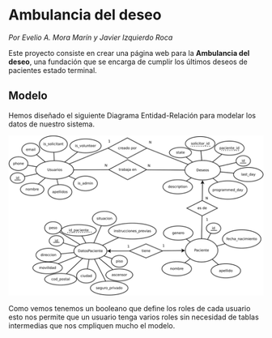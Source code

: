 # Ambulancia del deseo

*Por Evelio A. Mora Marín y Javier Izquierdo Roca*

Este proyecto consiste en crear una página web para la **Ambulancia del deseo**, una fundación que se encarga de cumplir los últimos deseos de pacientes estado terminal.

## Modelo

Hemos diseñado el siguiente Diagrama Entidad-Relación para modelar los datos de nuestro sistema.

<p align="center"><img src="docImg/WishER.svg"></p>

Como vemos tenemos un booleano que define los roles de cada usuario esto nos permite que un usuario tenga varios roles sin necesidad de tablas intermedias que nos cmpliquen mucho el modelo.